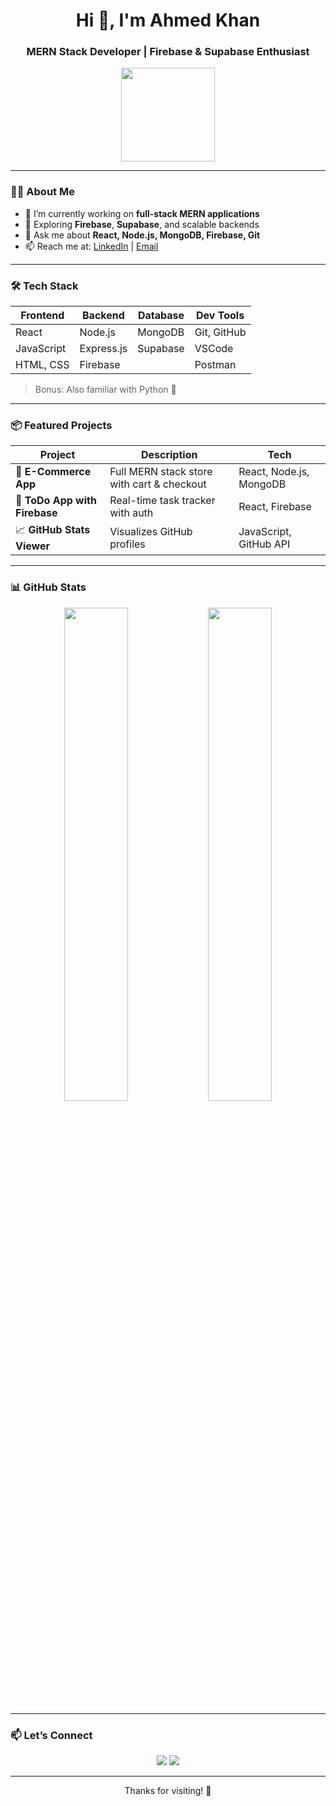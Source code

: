 <h1 align="center">Hi 👋, I'm Ahmed Khan</h1>
<h3 align="center">MERN Stack Developer | Firebase & Supabase Enthusiast</h3>

<p align="center">
  <img src="https://avatars.githubusercontent.com/u/84821934?v=4" width="150" />
</p>

---

### 🧑‍💻 About Me

- 🔭 I’m currently working on **full-stack MERN applications**
- 🌱 Exploring **Firebase**, **Supabase**, and scalable backends
- 💬 Ask me about **React, Node.js, MongoDB, Firebase, Git**
- 📫 Reach me at: [LinkedIn](https://www.linkedin.com/in/ahmedkhan78) | [Email](mailto:your-email@example.com)

---

### 🛠️ Tech Stack

| Frontend       | Backend        | Database      | Dev Tools         |
|----------------|----------------|---------------|-------------------|
| React          | Node.js        | MongoDB       | Git, GitHub       |
| JavaScript     | Express.js     | Supabase      | VSCode            |
| HTML, CSS      | Firebase       |               | Postman           |

> Bonus: Also familiar with Python 🐍

---

### 📦 Featured Projects

| Project | Description | Tech |
|--------|-------------|------|
| 🛒 **E-Commerce App** | Full MERN stack store with cart & checkout | React, Node.js, MongoDB |
| 🧾 **ToDo App with Firebase** | Real-time task tracker with auth | React, Firebase |
| 📈 **GitHub Stats Viewer** | Visualizes GitHub profiles | JavaScript, GitHub API |

---

### 📊 GitHub Stats

<p align="center">
  <img src="https://github-readme-stats.vercel.app/api?username=Ahmedkhan78&show_icons=true&theme=tokyonight" width="45%" />
  <img src="https://github-readme-stats.vercel.app/api/top-langs/?username=Ahmedkhan78&layout=compact&theme=tokyonight" width="45%" />
</p>

---

### 📫 Let’s Connect

<p align="center">
  <a href="https://www.linkedin.com/in/∆hwəd-khan-ʣʞɱ"><img src="https://img.shields.io/badge/LinkedIn-blue?logo=linkedin&style=for-the-badge" /></a>
  <a href="mailto:a499hasan02@gmail.com"><img src="https://img.shields.io/badge/Gmail-red?logo=gmail&style=for-the-badge" /></a>
</p>

---

<p align="center">Thanks for visiting! 🚀</p>

